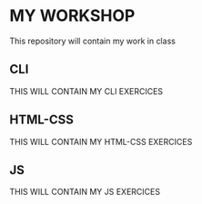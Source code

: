 # MY WORKSHOP
This repository will contain my work in class
## CLI
THIS WILL CONTAIN MY CLI EXERCICES
## HTML-CSS
THIS WILL CONTAIN MY HTML-CSS EXERCICES
## JS
THIS WILL CONTAIN MY JS EXERCICES